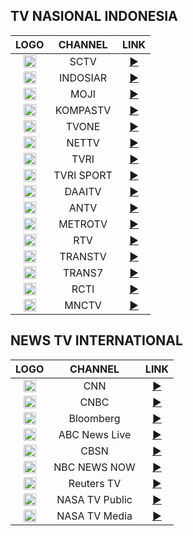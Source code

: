 <h2>TV NASIONAL INDONESIA</h2>

|LOGO|CHANNEL|LINK|
|:----:|:--------------:|:-----:|
|<img height="20" src="https://upload.wikimedia.org/wikipedia/commons/thumb/c/cc/SCTV_Logo.svg/1200px-SCTV_Logo.svg.png"/>|SCTV|[▶️](https://donelfantastic.github.io/creativemedia/local/sctvID.m3u8)|
|<img height="20" src="https://upload.wikimedia.org/wikipedia/commons/thumb/3/39/INDOSIAR_Logo.png/1280px-INDOSIAR_Logo.png"/>|INDOSIAR|[▶️](https://donelfantastic.github.io/creativemedia/local/indosiarID.m3u8)|
|<img height="20" src="https://upload.wikimedia.org/wikipedia/commons/thumb/c/c9/Moji_blue.svg/1024px-Moji_blue.svg.png"/>|MOJI|[▶️](https://donelfantastic.github.io/creativemedia/local/mojiID.m3u8)|
|<img height="20" src="https://upload.wikimedia.org/wikipedia/en/archive/7/7a/20190116042347%21KOMPAS_TV_%282017%29.png"/>|KOMPASTV|[▶️](https://donelfantastic.github.io/creativemedia/local/kompasID.m3u8)|
|<img height="20" src="https://upload.wikimedia.org/wikipedia/commons/thumb/9/91/TvOne_2023.svg/2560px-TvOne_2023.svg.png"/>|TVONE|[▶️](https://donelfantastic.github.io/creativemedia/local/tvoneID.m3u8)|
|<img height="20" src="https://assets-a1.kompasiana.com/items/album/2017/05/21/logo1-59219cbc129373a15b6c75bd.png"/>|NETTV|[▶️](https://donelfantastic.github.io/creativemedia/local/nettvID.m3u8)|
|<img height="20" src="https://upload.wikimedia.org/wikipedia/commons/thumb/5/5c/New_Logo_TVRI.png/1024px-New_Logo_TVRI.png"/>|TVRI|[▶️](https://donelfantastic.github.io/creativemedia/local/tvriID.m3u8)|
|<img height="20" src="https://upload.wikimedia.org/wikipedia/commons/thumb/9/9e/TVRI_Sport_2022.svg/2560px-TVRI_Sport_2022.svg.png"/>|TVRI SPORT|[▶️](https://donelfantastic.github.io/creativemedia/local/tvrisportID.m3u8)|
|<img height="20" src="https://upload.wikimedia.org/wikipedia/commons/e/e3/DAAI_TV_Jakarta.png"/>|DAAITV|[▶️](https://donelfantastic.github.io/creativemedia/local/daaitvID.m3u8)|
|<img height="20" src="https://upload.wikimedia.org/wikipedia/commons/thumb/2/2e/Antv_logo.svg/1200px-Antv_logo.svg.png"/>|ANTV|[▶️](https://donelfantastic.github.io/creativemedia/local/antvID.m3u8)|
|<img height="20" src="https://upload.wikimedia.org/wikipedia/commons/2/22/MetroTV_2000.svg"/>|METROTV|[▶️](https://donelfantastic.github.io/creativemedia/local/metrotvID.m3u8)|
|<img height="20" src="https://upload.wikimedia.org/wikipedia/commons/thumb/f/fe/Rajawali_Televisi_abu-abu.svg/1200px-Rajawali_Televisi_abu-abu.svg.png"/>|RTV|[▶️](https://donelfantastic.github.io/creativemedia/local/rtvID.m3u8)|
|<img height="20" src="https://upload.wikimedia.org/wikipedia/ms/1/1b/TRANS_TV.png"/>|TRANSTV|[▶️](https://donelfantastic.github.io/creativemedia/local/transtvID.m3u8)|
|<img height="20" src="https://upload.wikimedia.org/wikipedia/id/thumb/7/79/Trans_7_2013.svg/300px-Trans_7_2013.svg.png"/>|TRANS7|[▶️](https://donelfantastic.github.io/creativemedia/local/trans7ID.m3u8)|
|<img height="20" src="https://upload.wikimedia.org/wikipedia/id/thumb/d/dd/RCTI_logo_2015.svg/400px-RCTI_logo_2015.svg.png"/>|RCTI|[▶️](https://donelfantastic.github.io/creativemedia/local/rctiID.m3u8)|
|<img height="20" src="https://upload.wikimedia.org/wikipedia/commons/6/69/MNCTV_logo.png"/>|MNCTV| [▶️](https://donelfantastic.github.io/creativemedia/local/mnctvID.m3u8)|

<h2>NEWS TV INTERNATIONAL</h2>

|LOGO|CHANNEL|LINK|
|:----:|:--------------:|:-----:|
|<img height="20" src="https://upload.wikimedia.org/wikipedia/commons/thumb/b/b1/CNN.svg/1200px-CNN.svg.png"/>|CNN|[▶️](https://turnerlive.warnermediacdn.com/hls/live/586495/cnngo/cnn_slate/VIDEO_0_3564000.m3u8)|
|<img height="20" src="https://upload.wikimedia.org/wikipedia/commons/thumb/e/e3/CNBC_logo.svg/1200px-CNBC_logo.svg.png"/>|CNBC|[▶️](http://ott-cdn.ucom.am/s65/index.m3u8)|
|<img height="20" src="https://upload.wikimedia.org/wikipedia/commons/thumb/5/5d/New_Bloomberg_Logo.svg/2560px-New_Bloomberg_Logo.svg.png"/>|Bloomberg|[▶️](https://www.bloomberg.com/media-manifest/streams/us.m3u8)|
|<img height="20" src="https://upload.wikimedia.org/wikipedia/commons/thumb/6/63/ABC_News_Live_logo_2021.svg/2560px-ABC_News_Live_logo_2021.svg.png"/>|ABC News Live|[▶️](https://content.uplynk.com/channel/3324f2467c414329b3b0cc5cd987b6be.m3u8)|
|<img height="20" src="https://upload.wikimedia.org/wikipedia/commons/thumb/7/7f/CBSN_logo_%282021%29.svg/2560px-CBSN_logo_%282021%29.svg.png"/> |CBSN|[▶️](https://cbsn-us.cbsnstream.cbsnews.com/out/v1/55a8648e8f134e82a470f83d562deeca/master.m3u8)|
|<img height="20" src="https://upload.wikimedia.org/wikipedia/commons/thumb/a/a0/NBC_News_2011.svg/640px-NBC_News_2011.svg.png"/>|NBC NEWS NOW|[▶️](http://dai2.xumo.com/xumocdn/p=roku/amagi_hls_data_xumo1212A-xumo-nbcnewsnow/CDN/playlist.m3u8)|
|<img height="20" src="https://upload.wikimedia.org/wikipedia/commons/0/09/Reuters_TV_logo.png"/>|Reuters TV|[▶️](https://reuters-reutersnow-1-pt.samsung.wurl.com/manifest/playlist.m3u8?ROGERIOTORRES)|
|<img height="20" src="https://upload.wikimedia.org/wikipedia/commons/thumb/e/e5/NASA_logo.svg/1200px-NASA_logo.svg.png"/>|NASA TV Public|[▶️](https://ntv1.akamaized.net/hls/live/2014075/NASA-NTV1-HLS/master.m3u8)|
|<img height="20" src="https://upload.wikimedia.org/wikipedia/commons/thumb/e/e5/NASA_logo.svg/1200px-NASA_logo.svg.png"/>|NASA TV Media|[▶️](https://ntv2.akamaized.net/hls/live/2013923/NASA-NTV2-HLS/master.m3u8)|
 
